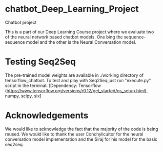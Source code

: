 # chatbot_Deep_Learning_Project
Chatbot project 

This is a part of our Deep Learning Course project where we evaluate two of the neural network based chatbot models. One bing the sequence-sequence model and the other is the Neural Conversation model.

# Testing Seq2Seq

The pre-trained model weights are available in ./working directory of tensorflow_chatbot. To test and play with Seq2Seq just run "execute.py" script in the terminal. [Dependency: Tensorflow (https://www.tensorflow.org/versions/r0.12/get_started/os_setup.html), numpy, scipy, six]
# Acknowledgements
We would like to acknowledge the fact that the majority of the code is being reused. We would like to thank the user Conchylicultor for the neural conversation model implementation and the Siraj for his model for the basic seq2seq. 

